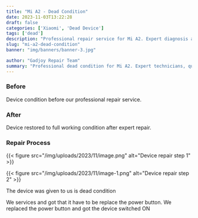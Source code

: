 ```yaml
---
title: "Mi A2 - Dead Condition"
date: 2023-11-03T13:22:28
draft: false
categories: ['Xiaomi', 'Dead Device']
tags: ['dead']
description: "Professional repair service for Mi A2. Expert diagnosis and quality repairs in Bangalore."
slug: "mi-a2-dead-condition"
banner: "img/banners/banner-3.jpg"

author: "Gadjoy Repair Team"
summary: "Professional dead condition for Mi A2. Expert technicians, quality parts, warranty included."
---
```



### Before

Device condition before our professional repair service.

### After

Device restored to full working condition after expert repair.

### Repair Process

{{< figure src="/img/uploads/2023/11/image.png" alt="Device repair step 1" >}}

{{< figure src="/img/uploads/2023/11/image-1.png" alt="Device repair step 2" >}}


The device was given to us is dead condition

We services and got that it have to be replace the power button. We replaced the power button and got the device switched ON